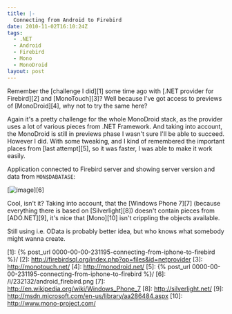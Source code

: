 ```yaml
---
title: |-
  Connecting from Android to Firebird
date: 2010-11-02T16:10:24Z
tags:
  - .NET
  - Android
  - Firebird
  - Mono
  - MonoDroid
layout: post
---
```

Remember the [challenge I did][1] some time ago with [.NET provider for Firebird][2] and [MonoTouch][3]? Well because I've got access to previews of [MonoDroid][4], why not to try the same here?

Again it's a pretty challenge for the whole MonoDroid stack, as the provider uses a lot of various pieces from .NET Framework. And taking into account, the MonoDroid is still in previews phase I wasn't sure I'll be able to succeed. However I did. With some tweaking, and I kind of remembered the important places from [last attempt][5], so it was faster, I was able to make it work easily.

Application connected to Firebird server and showing server version and data from `MON$DABATASE`:

[![image](/i/232132/android_firebird_thumb.jpg)][6]

Cool, isn't it? Taking into account, that the [Windows Phone 7][7] (because everything there is based on [Silverlight][8]) doesn't contain pieces from [ADO.NET][9], it's nice that [Mono][10] isn't crippling the objects available.

Still using i.e. OData is probably better idea, but who knows what somebody might wanna create.

[1]: {% post_url 0000-00-00-231195-connecting-from-iphone-to-firebird %}/
[2]: http://firebirdsql.org/index.php?op=files&id=netprovider
[3]: http://monotouch.net/
[4]: http://monodroid.net/
[5]: {% post_url 0000-00-00-231195-connecting-from-iphone-to-firebird %}/
[6]: /i/232132/android_firebird.png
[7]: http://en.wikipedia.org/wiki/Windows_Phone_7
[8]: http://silverlight.net/
[9]: http://msdn.microsoft.com/en-us/library/aa286484.aspx
[10]: http://www.mono-project.com/